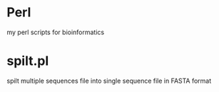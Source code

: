 Perl
====

my perl scripts for bioinformatics 

spilt.pl 
====
spilt multiple sequences file into single sequence file in FASTA format
